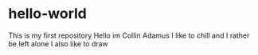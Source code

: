# hello-world
This is my first repository 
Hello im Collin Adamus
I like to chill and I rather be left alone
I also like to draw  
